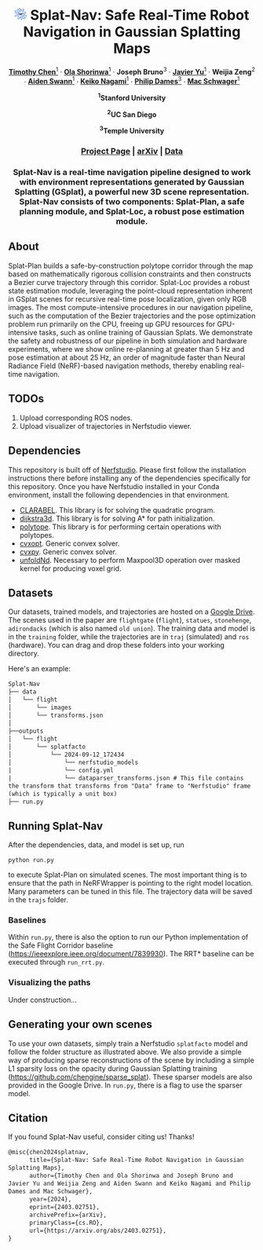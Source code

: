 <!-- # Splat-Nav
### [Project Page](https://chengine.github.io/splatnav) | [Paper (arXiv)](https://arxiv.org/abs/2403.02751) | [Data](https://drive.google.com/drive/folders/1K0zfpuAti43YIBK5APFd-Yv73CvljgMC?usp=sharing)
[Splat-Nav: Safe Real-Time Robot Navigation in
Gaussian Splatting Maps]()  
 [Timothy Chen](https://msl.stanford.edu/people/timchen)\*<sup>1</sup>,
 [Ola Shorinwa](https://msl.stanford.edu/people/olashorinwa)\*<sup>1</sup>,
 [Joseph Bruno]()\<sup>3</sup>,
 [Javier Yu](https://msl.stanford.edu/people/javieryu)\<sup>1</sup>,
 [Weijia Zeng]()\<sup>2</sup>,
 [Aiden Swann](https://aidenswann.com/)\<sup>1</sup>,
 [Keiko Nagami](https://msl.stanford.edu/people/keikonagami)\<sup>1</sup>,
 [Philip Dames](https://engineering.temple.edu/directory/philip-dames-tug85627)\<sup>3</sup>,
 [Mac Schwager](https://web.stanford.edu/~schwager/)\<sup>1</sup>,
 <sup>1</sup>Stanford, <sup>2</sup>UC San Diego, <sup>3</sup>Temple University

<img src='imgs/title.png'/> -->

<p align="center">

  <h1 align="center"><img src="imgs/icon.svg" width="25"> Splat-Nav: Safe Real-Time Robot Navigation in
Gaussian Splatting Maps</h1>
  <p align="center"> 
    <a href="https://msl.stanford.edu/people/timchen"><strong>Timothy Chen</strong><sup>1</sup></a>
    ·
    <a href="https://msl.stanford.edu/people/olashorinwa"><strong>Ola Shorinwa</strong><sup>1</sup></a>
    ·
    <a><strong>Joseph Bruno</strong><sup>3</sup></a>
    ·
    <a href="https://msl.stanford.edu/people/javieryu"><strong>Javier Yu</strong><sup>1</sup></a>
    ·
    <a><strong>Weijia Zeng</strong><sup>2</sup></a>
    ·
    <a href="https://aidenswann.com/"><strong>Aiden Swann</strong><sup>1</sup></a>
    ·
    <a href="https://msl.stanford.edu/people/keikonagami"><strong>Keiko Nagami</strong><sup>1</sup></a>
    ·
    <a href="https://engineering.temple.edu/directory/philip-dames-tug85627"><strong>Philip Dames</strong><sup>3</sup></a>
    ·
    <a href="https://web.stanford.edu/~schwager/"><strong>Mac Schwager</strong><sup>1</sup></a>
  </p>
  <p align="center"><strong><sup>1</sup>Stanford University</strong></p>
  <p align="center"><strong><sup>2</sup>UC San Diego</strong></p>
  <p align="center"><strong><sup>3</sup>Temple University</strong></p>
  <!-- <h2 align="center">Submitted TR-O 2025</h2> -->
  <h3 align="center"><a href="https://chengine.github.io/splatnav"> Project Page</a> | <a href= "https://arxiv.org/abs/2403.02751">arXiv</a> | <a href="https://drive.google.com/drive/folders/1K0zfpuAti43YIBK5APFd-Yv73CvljgMC?usp=sharing">Data</a></h3>
  <div align="center"></div>
</p>
<p align="center">
  <a href="">
    <!-- <img src="imgs/title.png" width="80%"> -->
  </a>
</p>
<h3 align="center">
Splat-Nav is a real-time navigation pipeline designed to work with environment representations generated by Gaussian Splatting (GSplat), a powerful new 3D scene representation. 
Splat-Nav consists of two components: Splat-Plan, a safe planning module, and Splat-Loc, a robust pose estimation module.
</h3>

## About
Splat-Plan builds a safe-by-construction polytope corridor through the map based on mathematically rigorous collision constraints and then constructs a Bezier curve trajectory through this corridor. Splat-Loc provides a robust state estimation module, leveraging the point-cloud representation inherent in GSplat scenes for recursive real-time pose localization, given only RGB images. The most compute-intensive procedures in our navigation pipeline, such as the computation of the Bezier trajectories and the pose optimization problem run primarily on the CPU, freeing up GPU resources for GPU-intensive tasks, such as online training of Gaussian Splats. We demonstrate the safety and robustness of our pipeline in both simulation and hardware experiments, where we show online re-planning at greater than 5 Hz and pose estimation at about 25 Hz, an order of magnitude faster than Neural Radiance Field (NeRF)-based navigation methods, thereby enabling real-time navigation. 

## TODOs
1. Upload corresponding ROS nodes.
2. Upload visualizer of trajectories in Nerfstudio viewer.

## Dependencies
This repository is built off of [Nerfstudio](https://github.com/nerfstudio-project/nerfstudio/tree/main). Please first follow the installation instructions there before installing any of the dependencies specifically for this repository. Once you have Nerfstudio installed in your Conda environment, install the following dependencies in that environment.

* [CLARABEL](https://github.com/oxfordcontrol/Clarabel.rs). This library is for solving the quadratic program.
* [dijkstra3d](https://github.com/seung-lab/dijkstra3d). This library is for solving A* for path initialization.
* [polytope](https://github.com/tulip-control/polytope/tree/main). This library is for performing certain operations with polytopes.
* [cvxopt](https://cvxopt.org/). Generic convex solver.
* [cvxpy](https://www.cvxpy.org/). Generic convex solver.
* [unfoldNd](https://github.com/f-dangel/unfoldNd). Necessary to perform Maxpool3D operation over masked kernel for producing voxel grid.

## Datasets
Our datasets, trained models, and trajectories are hosted on a [Google Drive](https://drive.google.com/drive/folders/1K0zfpuAti43YIBK5APFd-Yv73CvljgMC?usp=sharing). The scenes used in the paper are `flightgate` (`flight`), `statues`,  `stonehenge`, `adirondacks` (which is also named `old union`). The training data and model is in the `training` folder, while the trajectories are in `traj` (simulated) and `ros` (hardware). You can drag and drop these folders into your working directory.

Here's an example:
```
Splat-Nav
├── data                                                                                                       
│   └── flight
│       └── images
│       └── transforms.json                                                                                  
│                                                                                               
├──outputs                                                                                                                                                      
│   └── flight                                                                                                  
│       └── splatfacto                                                                                                                             
│           └── 2024-09-12_172434                                                                               
│               └── nerfstudio_models
|               └── config.yml
|               └── dataparser_transforms.json # This file contains the transform that transforms from "Data" frame to "Nerfstudio" frame (which is typically a unit box)
├── run.py
```

## Running Splat-Nav
After the dependencies, data, and model is set up, run
```
python run.py
```
to execute Splat-Plan on simulated scenes. The most important thing is to ensure that the path in NeRFWrapper is pointing to the right model location. Many parameters can be tuned in this file. The trajectory data will be saved in the `trajs` folder.

### Baselines
Within `run.py`, there is also the option to run our Python implementation of the Safe Flight Corridor baseline (https://ieeexplore.ieee.org/document/7839930). The RRT* baseline can be executed through `run_rrt.py`.

### Visualizing the paths
Under construction...

## Generating your own scenes
To use your own datasets, simply train a Nerfstudio `splatfacto` model and follow the folder structure as illustrated above. We also provide a simple way of producing sparse reconstructions of the scene by including a simple L1 sparsity loss on the opacity during Gaussian Splatting training (https://github.com/chengine/sparse_splat). These sparser models are also provided in the Google Drive. In `run.py`, there is a flag to use the sparser model. 

## Citation
If you found Splat-Nav useful, consider citing us! Thanks!
```
@misc{chen2024splatnav,
      title={Splat-Nav: Safe Real-Time Robot Navigation in Gaussian Splatting Maps}, 
      author={Timothy Chen and Ola Shorinwa and Joseph Bruno and Javier Yu and Weijia Zeng and Aiden Swann and Keiko Nagami and Philip Dames and Mac Schwager},
      year={2024},
      eprint={2403.02751},
      archivePrefix={arXiv},
      primaryClass={cs.RO},
      url={https://arxiv.org/abs/2403.02751}, 
}
```